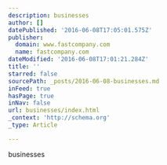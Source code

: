 ```yaml
---
description: businesses
author: []
datePublished: '2016-06-08T17:05:01.575Z'
publisher:
  domain: www.fastcompany.com
  name: fastcompany.com
dateModified: '2016-06-08T17:01:21.284Z'
title: ''
starred: false
sourcePath: _posts/2016-06-08-businesses.md
inFeed: true
hasPage: true
inNav: false
url: businesses/index.html
_context: 'http://schema.org'
_type: Article

---
```

businesses